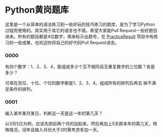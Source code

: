 # Python黄岗题库

这里是一个从简单的语法练习到一些好玩的技巧练习的题库，是为了学习Python过程而使用的。其实用于其它的语言也不错。希望大家能Pull Request一些好题目进来。所有的题目都是4位数字，用来标示出题号，在 [PracticeResult](https://github.com/sunnypo/PracticeResult) 项目中有练习的一些成果，也欢迎你将自己的好代码Pull Request进去。

### 0000

有四个数字：1、2、3、4，能组成多少个互不相同且无重复数字的三位数？各是多少？

可填在百位、十位、个位的数字都是1、2、3、4。组成所有的排列后再去 掉不满足条件的排列。

### 0001

输入某年某月某日，判断这一天是这一年的第几天？

以3月5日为例，应该先把前两个月的加起来，然后再加上5天即本年的第几天，特殊情况，闰年且输入月份大于2时需考虑多加一天。